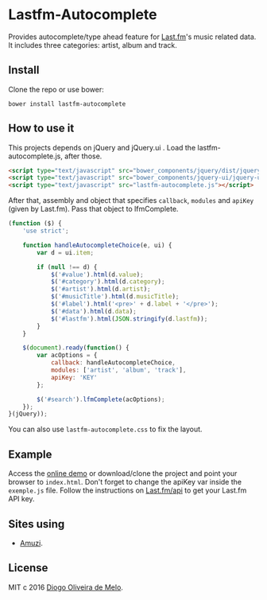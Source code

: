Lastfm-Autocomplete
===================

Provides autocomplete/type ahead feature for [Last.fm](https://last.fm)'s music
related data. It includes three categories: artist, album and track.

Install
-------

Clone the repo or use bower:

    bower install lastfm-autocomplete

How to use it
-------------

This projects depends on jQuery and jQuery.ui . Load the lastfm-autocomplete.js,
after those. 

```html
<script type="text/javascript" src="bower_components/jquery/dist/jquery.js"></script>
<script type="text/javascript" src="bower_components/jquery-ui/jquery-ui.js"></script>
<script type="text/javascript" src="lastfm-autocomplete.js"></script>
```

After that, assembly and object that specifies `callback`, `modules` and
`apiKey` (given by Last.fm). Pass that object to lfmComplete.

```js
(function ($) {
    'use strict';

    function handleAutocompleteChoice(e, ui) {
        var d = ui.item;

        if (null !== d) {
            $('#value').html(d.value);
            $('#category').html(d.category);
            $('#artist').html(d.artist);
            $('#musicTitle').html(d.musicTitle);
            $('#label').html('<pre>' + d.label + '</pre>');
            $('#data').html(d.data);
            $('#lastfm').html(JSON.stringify(d.lastfm));
        }
    }

    $(document).ready(function() {
        var acOptions = {
            callback: handleAutocompleteChoice,
            modules: ['artist', 'album', 'track'],
            apiKey: 'KEY'
        };

        $('#search').lfmComplete(acOptions);
    });
}(jQuery));
```

You can also use `lastfm-autocomplete.css` to fix the layout.

Example
-------

Access the [online demo](http://diogomelo.net/lastfm-autocomplete/) or
download/clone the project and point your browser to `index.html`. Don't forget
to change the apiKey var inside the `exemple.js` file. Follow the instructions
on [Last.fm/api](http://www.last.fm/api) to get your Last.fm API key.


Sites using
-----------

- [Amuzi](http://amuzi.me).

License
-------

MIT c 2016 [Diogo Oliveira de Melo](http://diogomelo.net).
